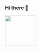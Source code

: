 ### Hi there 👋

<!--
**Nikhleshshukla123/Nikhleshshukla123** is a ✨ _special_ ✨ repository because its `README.md` (this file) appears on your GitHub profile.

Here are some ideas to get you started:

- 🔭 I’m currently working on ...
- 🌱 I’m currently learning ...
- 👯 I’m looking to collaborate on ...
- 🤔 I’m looking for help with ...
- 💬 Ask me about ...
- 📫 How to reach me: ...
- 😄 Pronouns: ...
- ⚡ Fun fact: ...
-->
<img style="height:100px; width:aspect ratio;"  src="https://telegra.ph/file/a1b6b6d072feb16410341.jpg">

